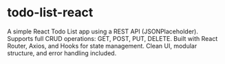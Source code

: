 # todo-list-react
A simple React Todo List app using a REST API (JSONPlaceholder). Supports full CRUD operations: GET, POST, PUT, DELETE. Built with React Router, Axios, and Hooks for state management. Clean UI, modular structure, and error handling included.
